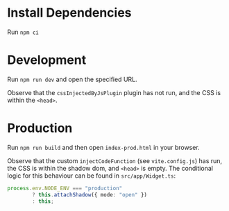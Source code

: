 # Install Dependencies

Run `npm ci`

# Development

Run `npm run dev` and open the specified URL.

Observe that the `cssInjectedByJsPlugin` plugin has not run, and the
CSS is within the `<head>`.

# Production

Run `npm run build` and then open `index-prod.html` in your browser.

Observe that the custom `injectCodeFunction` (see `vite.config.js`) has run, the CSS
is within the shadow dom, and `<head>` is empty. The conditional logic for this
behaviour can be found in `src/app/Widget.ts`:

```typescript
process.env.NODE_ENV === "production"
        ? this.attachShadow({ mode: "open" })
        : this;
```